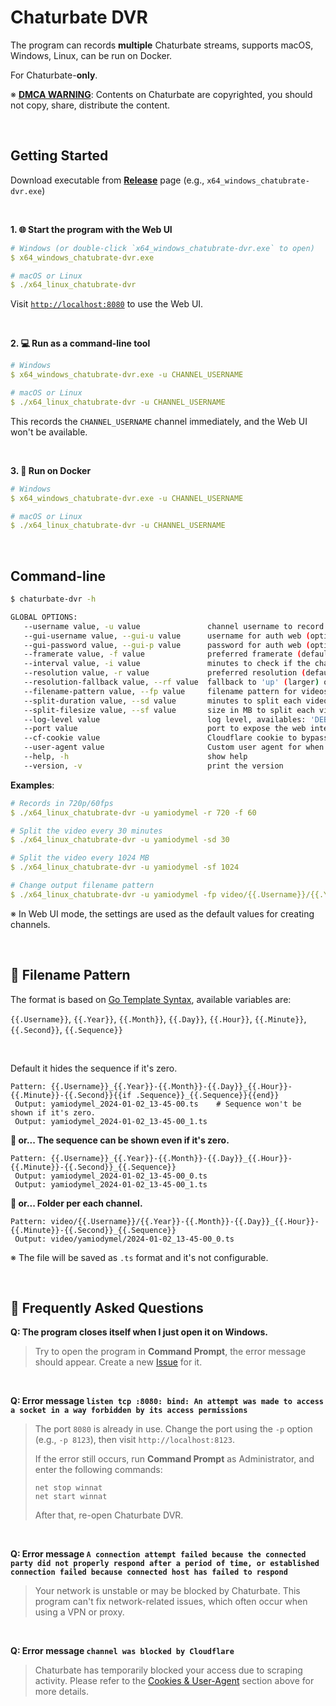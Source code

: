 # Chaturbate DVR

The program can records **multiple** Chaturbate streams, supports macOS, Windows, Linux, can be run on Docker.

For Chaturbate-**only**.

※ **[DMCA WARNING](https://www.dmca.com/)**: Contents on Chaturbate are copyrighted, you should not copy, share, distribute the content.

&nbsp;

## Getting Started

Download executable from **[Release](https://github.com/teacat/chaturbate-dvr/releases)** page (e.g., `x64_windows_chatubrate-dvr.exe`)

&nbsp;

**1. 🌐 Start the program with the Web UI**

```yaml
# Windows (or double-click `x64_windows_chatubrate-dvr.exe` to open)
$ x64_windows_chatubrate-dvr.exe

# macOS or Linux
$ ./x64_linux_chatubrate-dvr
```

Visit [`http://localhost:8080`](http://localhost:8080) to use the Web UI.

&nbsp;

**2. 💻 Run as a command-line tool**

```yaml
# Windows
$ x64_windows_chatubrate-dvr.exe -u CHANNEL_USERNAME

# macOS or Linux
$ ./x64_linux_chatubrate-dvr -u CHANNEL_USERNAME
```

This records the `CHANNEL_USERNAME` channel immediately, and the Web UI won't be available.

&nbsp;

**3. 🐳 Run on Docker**

```yaml
# Windows
$ x64_windows_chatubrate-dvr.exe -u CHANNEL_USERNAME

# macOS or Linux
$ ./x64_linux_chatubrate-dvr -u CHANNEL_USERNAME
```

&nbsp;

## Command-line

```bash
$ chaturbate-dvr -h

GLOBAL OPTIONS:
   --username value, -u value               channel username to record
   --gui-username value, --gui-u value      username for auth web (optional)
   --gui-password value, --gui-p value      password for auth web (optional)
   --framerate value, -f value              preferred framerate (default: 30)
   --interval value, -i value               minutes to check if the channel is online (default: 1)
   --resolution value, -r value             preferred resolution (default: 1080)
   --resolution-fallback value, --rf value  fallback to 'up' (larger) or 'down' (smaller) resolution if preferred resolution is not available (default: "down")
   --filename-pattern value, --fp value     filename pattern for videos (default: "videos/{{.Username}}_{{.Year}}-{{.Month}}-{{.Day}}_{{.Hour}}-{{.Minute}}-{{.Second}}{{if .Sequence}}_{{.Sequence}}{{end}}")
   --split-duration value, --sd value       minutes to split each video into segments ('0' to disable) (default: 0)
   --split-filesize value, --sf value       size in MB to split each video into segments ('0' to disable) (default: 0)
   --log-level value                        log level, availables: 'DEBUG', 'INFO', 'WARN', 'ERROR' (default: "INFO")
   --port value                             port to expose the web interface and API (default: "8080")
   --cf-cookie value                        Cloudflare cookie to bypass anti-bot page
   --user-agent value                       Custom user agent for when using cf-cookie
   --help, -h                               show help
   --version, -v                            print the version
```

**Examples**:

```yaml
# Records in 720p/60fps
$ ./x64_linux_chatubrate-dvr -u yamiodymel -r 720 -f 60

# Split the video every 30 minutes
$ ./x64_linux_chatubrate-dvr -u yamiodymel -sd 30

# Split the video every 1024 MB
$ ./x64_linux_chatubrate-dvr -u yamiodymel -sf 1024

# Change output filename pattern
$ ./x64_linux_chatubrate-dvr -u yamiodymel -fp video/{{.Username}}/{{.Year}}-{{.Month}}-{{.Day}}_{{.Hour}}-{{.Minute}}-{{.Second}}_{{.Sequence}}
```

※ In Web UI mode, the settings are used as the default values for creating channels.

&nbsp;

## 📄 Filename Pattern

The format is based on [Go Template Syntax](https://pkg.go.dev/text/template), available variables are:

`{{.Username}}`, `{{.Year}}`, `{{.Month}}`, `{{.Day}}`, `{{.Hour}}`, `{{.Minute}}`, `{{.Second}}`, `{{.Sequence}}`

&nbsp;

Default it hides the sequence if it's zero.

```
Pattern: {{.Username}}_{{.Year}}-{{.Month}}-{{.Day}}_{{.Hour}}-{{.Minute}}-{{.Second}}{{if .Sequence}}_{{.Sequence}}{{end}}
 Output: yamiodymel_2024-01-02_13-45-00.ts    # Sequence won't be shown if it's zero.
 Output: yamiodymel_2024-01-02_13-45-00_1.ts
```

**👀 or... The sequence can be shown even if it's zero.**

```
Pattern: {{.Username}}_{{.Year}}-{{.Month}}-{{.Day}}_{{.Hour}}-{{.Minute}}-{{.Second}}_{{.Sequence}}
 Output: yamiodymel_2024-01-02_13-45-00_0.ts
 Output: yamiodymel_2024-01-02_13-45-00_1.ts
```

**📁 or... Folder per each channel.**

```
Pattern: video/{{.Username}}/{{.Year}}-{{.Month}}-{{.Day}}_{{.Hour}}-{{.Minute}}-{{.Second}}_{{.Sequence}}
 Output: video/yamiodymel/2024-01-02_13-45-00_0.ts
```

※ The file will be saved as `.ts` format and it's not configurable.

&nbsp;

## 🤔 Frequently Asked Questions

**Q: The program closes itself when I just open it on Windows.**

> Try to open the program in **Command Prompt**, the error message should appear. Create a new [Issue](https://github.com/teacat/chaturbate-dvr/issues) for it.

&nbsp;

**Q: Error message `listen tcp :8080: bind: An attempt was made to access a socket in a way forbidden by its access permissions`**

> The port `8080` is already in use. Change the port using the `-p` option (e.g., `-p 8123`), then visit `http://localhost:8123`.
>
> If the error still occurs, run **Command Prompt** as Administrator, and enter the following commands:
>
> ```
> net stop winnat
> net start winnat
> ```
>
> After that, re-open Chaturbate DVR.

&nbsp;

**Q: Error message `A connection attempt failed because the connected party did not properly respond after a period of time, or established connection failed because connected host has failed to respond`**

> Your network is unstable or may be blocked by Chaturbate. This program can't fix network-related issues, which often occur when using a VPN or proxy.

&nbsp;

**Q: Error message `channel was blocked by Cloudflare`**

> Chaturbate has temporarily blocked your access due to scraping activity. Please refer to the [Cookies & User-Agent](#!) section above for more details.

&nbsp;
